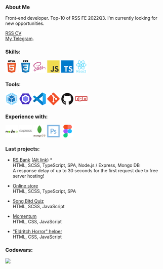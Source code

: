 ### About Me

Front-end developer. Top-10 of RSS FE 2022Q3. I'm currently looking for new opportunities.

[RSS CV](https://app.rs.school/cv/de0b955b-23f4-4584-8daa-775bbebeb65e)<br>
[My Telegram](https://t.me/litavar).

### Skills: 
<div>
<img src="https://raw.githubusercontent.com/devicons/devicon/master/icons/html5/html5-original-wordmark.svg" width="40" height="40" title="HTML"/>
<img src="https://raw.githubusercontent.com/devicons/devicon/master/icons/css3/css3-original-wordmark.svg" width="40" height="40" title="CSS"/>
<img src="https://raw.githubusercontent.com/devicons/devicon/master/icons/sass/sass-original.svg" width="40" height="40" title="SASS"/>
<img src="https://raw.githubusercontent.com/devicons/devicon/master/icons/javascript/javascript-original.svg" width="40" height="40" title="JS"/>
<img src="https://raw.githubusercontent.com/devicons/devicon/master/icons/typescript/typescript-original.svg" width="40" height="40" title="TS"/>
<img src="https://raw.githubusercontent.com/devicons/devicon/master/icons/react/react-original-wordmark.svg" width="40" height="40" title="React"/>
<div/>

### Tools:
<div>
<img src="https://raw.githubusercontent.com/devicons/devicon/1119b9f84c0290e0f0b38982099a2bd027a48bf1/icons/webpack/webpack-original.svg" width="40" height="40" title="Webpack"/>
<img src="https://raw.githubusercontent.com/devicons/devicon/1119b9f84c0290e0f0b38982099a2bd027a48bf1/icons/eslint/eslint-original.svg" width="40" height="40" title="Eslint"/>
<img src="https://raw.githubusercontent.com/devicons/devicon/1119b9f84c0290e0f0b38982099a2bd027a48bf1/icons/vscode/vscode-original.svg" width="40" height="40" title="VS Code"/>
<img src="https://raw.githubusercontent.com/devicons/devicon/1119b9f84c0290e0f0b38982099a2bd027a48bf1/icons/git/git-original.svg" width="40" height="40" title="Git"/>
<img src="https://raw.githubusercontent.com/devicons/devicon/1119b9f84c0290e0f0b38982099a2bd027a48bf1/icons/github/github-original.svg" width="40" height="40" title="Github"/>
<img src="https://raw.githubusercontent.com/devicons/devicon/1119b9f84c0290e0f0b38982099a2bd027a48bf1/icons/npm/npm-original-wordmark.svg" width="40" height="40" title="npm"/>
<div/>
  
### Experience with: 
<div>
<img src="https://raw.githubusercontent.com/devicons/devicon/master/icons/nodejs/nodejs-original-wordmark.svg" width="40" height="40" title="Node JS"/>
<img src="https://raw.githubusercontent.com/devicons/devicon/master/icons/express/express-original-wordmark.svg" width="40" height="40" title="Express"/>
<img src="https://raw.githubusercontent.com/devicons/devicon/master/icons/mongodb/mongodb-original-wordmark.svg" width="40" height="40" title="Mongo"/>
<img src="https://raw.githubusercontent.com/devicons/devicon/1119b9f84c0290e0f0b38982099a2bd027a48bf1/icons/photoshop/photoshop-line.svg" width="40" height="40" title="Photoshop"/>
<img src="https://raw.githubusercontent.com/devicons/devicon/1119b9f84c0290e0f0b38982099a2bd027a48bf1/icons/figma/figma-original.svg" width="40" height="40" title="Figma"/>
<div/>

### Last projects:
- [RS Bank](https://rsbank-mirror.netlify.app/) ([Alt link](https://rsbank.netlify.app/)) *  <br> 
HTML, SCSS, TypeScript, SPA, Node.js / Express, Mongo DB <br>
A response delay of up to 30 seconds for the first request due to free server hosting!

- [Online store](https://kk-sh8-store.netlify.app/) <br> 
HTML, SCSS, TypeScript, SPA

- [Song Bitd Quiz](https://kkolite-ptushki.netlify.app/) <br> 
HTML, SCSS, JavaScript

- [Momentum](https://kkolite-momentum.netlify.app/) <br> 
HTML, CSS, JavaScript

- ["Eldritch Horror" helper](https://kkolite-eldritch.netlify.app/) <br> 
HTML, CSS, JavaScript

### Codewars: 

![](https://www.codewars.com/users/kkolite/badges/large)
